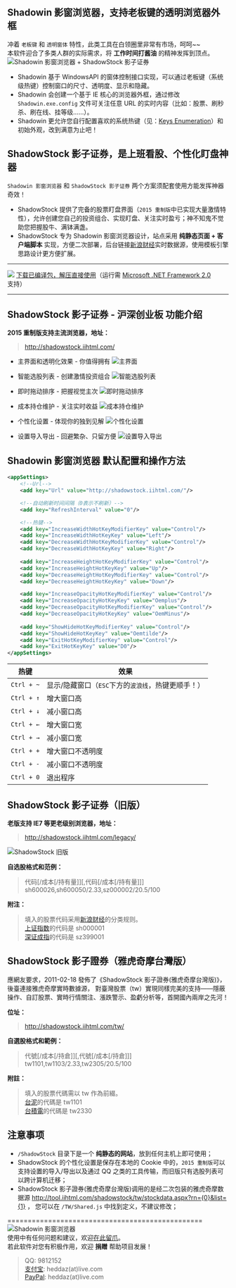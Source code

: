 Shadowin 影窗浏览器，支持老板键的透明浏览器外框
---------------------------------------------
冲着 `老板键` 和 `透明窗体` 特性，此类工具在白领圈里非常有市场，呵呵~~  
本软件迎合了多类人群的实际需求，将 **工作时间打酱油** 的精神发挥到顶点。  
![Shadowin 影窗浏览器 + ShadowStock 影子证券](docs/demo-preview.png)  

* Shadowin 基于 WindowsAPI 的窗体控制接口实现，可以通过老板键（系统级热键）控制窗口的尺寸、透明度、显示和隐藏。  
* Shadowin 会创建一个基于 IE 核心的浏览器外框，通过修改 `Shadowin.exe.config` 文件可关注任意 URL 的实时内容（比如：股票、刷秒杀、刷在线、挂等级……）。  
* Shadowin 更允许您自行配置喜欢的系统热键（见：[Keys Enumeration]）和初始外观，改到满意为止吧！  
  
ShadowStock 影子证券，是上班看股、个性化盯盘神器
----------------------------------------------
`Shadowin 影窗浏览器` 和 `ShadowStock 影子证券` 两个方案须配套使用方能发挥神器奇效！  

* ShadowStock 提供了完备的股票盯盘界面（`2015 重制版`中已实现大量激情特性），允许创建您自己的投资组合、实现盯盘、关注实时盈亏；神不知鬼不觉助您把握股牛、满钵满盏。  
* ShadowStock 专为 Shadowin 影窗浏览器设计，站点采用 **纯静态页面 + 客户端脚本** 实现，方便二次部署，后台链接[新浪财经]实时数据源，使用模板引擎思路设计更方便扩展。  
  
  
----------------------------------------------------------------------------------------------
![](docs/download.png) [下载已编译包，解压直接使用]（运行需 [Microsoft .NET Framework 2.0] 支持）  
  
-----------------------------------------
ShadowStock 影子证券 - 沪深创业板 功能介绍
-----------------------------------------
**2015 重制版支持主流浏览器，地址：**  
> http://shadowstock.iihtml.com/  
  
* 主界面和透明化效果 - 你值得拥有
![主界面](docs/demo-main.png)  
  
* 智能选股列表 - 创建激情投资组合
![智能选股列表](docs/demo-autocomplete.png)  
  
* 即时拖动排序 - 把握视觉主次
![即时拖动排序](docs/demo-move.png)  
  
* 成本持仓维护 - 关注实时收益
![成本持仓维护](docs/demo-edit.png)  
  
* 个性化设置 - 体现你的独到见解
![个性化设置](docs/demo-settings.png)  
  
* 设置导入导出 - 回避繁杂、只留方便
![设置导入导出](docs/demo-impexp.png)  
  
  
Shadowin 影窗浏览器 默认配置和操作方法
-------------------------------------
```xml
<appSettings>
    <!--Url-->
    <add key="Url" value="http://shadowstock.iihtml.com/"/>

    <!--自动刷新时间间隔（0表示不刷新）-->
    <add key="RefreshInterval" value="0"/>

    <!--热键-->
    <add key="IncreaseWidthHotKeyModifierKey" value="Control"/>
    <add key="IncreaseWidthHotKeyKey" value="Left"/>
    <add key="DecreaseWidthHotKeyModifierKey" value="Control"/>
    <add key="DecreaseWidthHotKeyKey" value="Right"/>
    
    <add key="IncreaseHeightHotKeyModifierKey" value="Control"/>
    <add key="IncreaseHeightHotKeyKey" value="Up"/>
    <add key="DecreaseHeightHotKeyModifierKey" value="Control"/>
    <add key="DecreaseHeightHotKeyKey" value="Down"/>

    <add key="IncreaseOpacityHotKeyModifierKey" value="Control"/>
    <add key="IncreaseOpacityHotKeyKey" value="Oemplus"/>
    <add key="DecreaseOpacityHotKeyModifierKey" value="Control"/>
    <add key="DecreaseOpacityHotKeyKey" value="OemMinus"/>
    
    <add key="ShowHideHotKeyModifierKey" value="Control"/>
    <add key="ShowHideHotKeyKey" value="Oemtilde"/>
    <add key="ExitHotKeyModifierKey" value="Control"/>
    <add key="ExitHotKeyKey" value="D0"/>
</appSettings>
```
  
|热键		|效果			|
|----		|----			|
|`Ctrl + ~`	|显示/隐藏窗口（`ESC`下方的`波浪线`，热键更顺手！）	|
|`Ctrl + ↑`	|增大窗口高		|
|`Ctrl + ↓`	|减小窗口高		|
|`Ctrl + ←`	|增大窗口宽		|
|`Ctrl + →`	|减小窗口宽		|
|`Ctrl + +`	|增大窗口不透明度	|
|`Ctrl + -`	|减小窗口不透明度	|
|`Ctrl + 0`	|退出程序		|
  


ShadowStock 影子证券（旧版）
---------------------------
**老版支持 IE7 等更老级别浏览器，地址：**  
> http://shadowstock.iihtml.com/legacy/  
  
![ShadowStock 旧版](docs/demo-legacy.gif)  
  
**自选股格式和范例：**  
> 代码[/成本[/持有量]][,代码[/成本[/持有量]]]  
> sh600026,sh600050/2.33,sz000002/20.5/100  
  
**附注：**  
> 填入的股票代码采用[新浪财经]的分类规则。  
> [上证指数]的代码是 sh000001  
> [深证成指]的代码是 sz399001  


ShadowStock 影子證券（雅虎奇摩台灣版）
------------------------------------
應網友要求，2011-02-18 發佈了《ShadowStock 影子證券(雅虎奇摩台灣版)》，後臺連接雅虎奇摩實時數據源，
對臺灣股票（tw）實現同樣完美的支持——隱蔽操作、自訂股票、實時行情關注、漲跌警示、盈虧分析等，首開國內兩岸之先河！   
  
**位址：**  
> http://shadowstock.iihtml.com/tw/  

**自選股格式和範例：**  
> 代號[/成本[/持倉]][,代號[/成本[/持倉]]]  
> tw1101,tw1103/2.33,tw2305/20.5/100  
  
**附註：**  
> 填入的股票代碼需以 tw 作為前綴。  
> [台泥]的代碼是 tw1101  
> [台積電]的代碼是 tw2330  
  

  
注意事项
--------
* `/ShadowStock` 目录下是一个 **纯静态的网站**，放到任何主机上即可使用；  
* ShadowStock 的个性化设置是保存在本地的 Cookie 中的，`2015 重制版`可以支持设置的导入/导出以及通过 QQ 之类的工具传输，而旧版只有选股列表可以跨计算机迁移；
* ShadowStock 影子證券(雅虎奇摩台灣版)调用的是经二次包装的雅虎奇摩数据源 http://tool.iihtml.com/shadowstock/tw/stockdata.aspx?rn={0}&list={1} ，
您可以在 `/TW/Shared.js` 中找到定义，不建议修改；  
  

================================================
![Shadowin 影窗浏览器](docs/logo.jpg)  
使用中有任何问题和建议，欢迎[在此留爪]。  
若此软件对您有积极作用，欢迎 **捐赠** 帮助项目发展！  
> QQ: 9812152  
> [支付宝]: heddaz(at)live.com  
> [PayPal]: heddaz(at)live.com  


[Keys Enumeration]: https://msdn.microsoft.com/en-us/library/system.windows.forms.keys(v=vs.110).aspx
[Microsoft .NET Framework 2.0]: http://www.microsoft.com/zh-cn/download/details.aspx?id=25150
[新浪财经]: http://finance.sina.com.cn
[上证指数]: http://finance.sina.com.cn/realstock/company/sh000001/nc.shtml
[深证成指]: http://finance.sina.com.cn/realstock/company/sz399001/nc.shtml
[雅虎奇摩]: https://tw.stock.yahoo.com
[台泥]: https://tw.stock.yahoo.com/q/q?s=1101
[台積電]: https://tw.stock.yahoo.com/q/q?s=2330
[下载已编译包，解压直接使用]: https://github.com/HeddaZ/Shadowin/releases
[在此留爪]: https://github.com/HeddaZ/Shadowin/issues
[支付宝]: http://www.alipay.com
[PayPal]: http://www.paypal.com